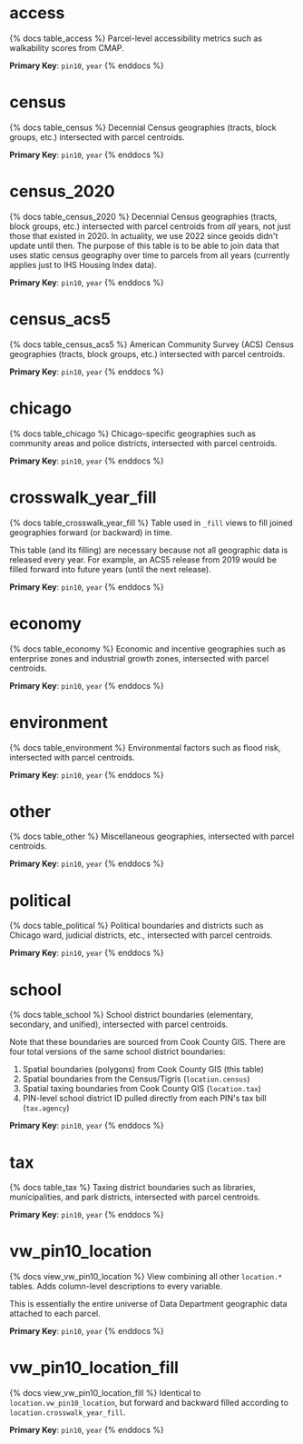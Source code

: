 # access

{% docs table_access %}
Parcel-level accessibility metrics such as walkability scores from CMAP.

**Primary Key**: `pin10`, `year`
{% enddocs %}

# census

{% docs table_census %}
Decennial Census geographies (tracts, block groups, etc.) intersected with
parcel centroids.

**Primary Key**: `pin10`, `year`
{% enddocs %}

# census_2020

{% docs table_census_2020 %}
Decennial Census geographies (tracts, block groups, etc.) intersected with
parcel centroids from *all* years, not just those that existed in 2020. In
actuality, we use 2022 since geoids didn't update until then. The purpose of
this table is to be able to join data that uses static census geography over time
to parcels from all years (currently applies just to IHS Housing Index data).

**Primary Key**: `pin10`, `year`
{% enddocs %}

# census_acs5

{% docs table_census_acs5 %}
American Community Survey (ACS) Census geographies
(tracts, block groups, etc.) intersected with parcel centroids.

**Primary Key**: `pin10`, `year`
{% enddocs %}

# chicago

{% docs table_chicago %}
Chicago-specific geographies such as community areas and
police districts, intersected with parcel centroids.

**Primary Key**: `pin10`, `year`
{% enddocs %}

# crosswalk_year_fill

{% docs table_crosswalk_year_fill %}
Table used in `_fill` views to fill joined geographies forward (or backward)
in time.

This table (and its filling) are necessary because not all geographic data
is released every year. For example, an ACS5 release from 2019 would be
filled forward into future years (until the next release).

**Primary Key**: `pin10`, `year`
{% enddocs %}

# economy

{% docs table_economy %}
Economic and incentive geographies such as enterprise zones and
industrial growth zones, intersected with parcel centroids.

**Primary Key**: `pin10`, `year`
{% enddocs %}

# environment

{% docs table_environment %}
Environmental factors such as flood risk, intersected with parcel centroids.

**Primary Key**: `pin10`, `year`
{% enddocs %}

# other

{% docs table_other %}
Miscellaneous geographies, intersected with parcel centroids.

**Primary Key**: `pin10`, `year`
{% enddocs %}

# political

{% docs table_political %}
Political boundaries and districts such as Chicago ward, judicial districts,
etc., intersected with parcel centroids.

**Primary Key**: `pin10`, `year`
{% enddocs %}

# school

{% docs table_school %}
School district boundaries (elementary, secondary, and unified), intersected
with parcel centroids.

Note that these boundaries are sourced from Cook County GIS. There are four
total versions of the same school district boundaries:

1. Spatial boundaries (polygons) from Cook County GIS (this table)
2. Spatial boundaries from the Census/Tigris (`location.census`)
3. Spatial taxing boundaries from Cook County GIS (`location.tax`)
4. PIN-level school district ID pulled directly from each PIN's
   tax bill (`tax.agency`)

**Primary Key**: `pin10`, `year`
{% enddocs %}

# tax

{% docs table_tax %}
Taxing district boundaries such as libraries, municipalities, and
park districts, intersected with parcel centroids.

**Primary Key**: `pin10`, `year`
{% enddocs %}

# vw_pin10_location

{% docs view_vw_pin10_location %}
View combining all other `location.*` tables. Adds column-level descriptions
to every variable.

This is essentially the entire universe of Data Department geographic
data attached to each parcel.

**Primary Key**: `pin10`, `year`
{% enddocs %}

# vw_pin10_location_fill

{% docs view_vw_pin10_location_fill %}
Identical to `location.vw_pin10_location`, but forward and backward filled
according to `location.crosswalk_year_fill`.

**Primary Key**: `pin10`, `year`
{% enddocs %}
